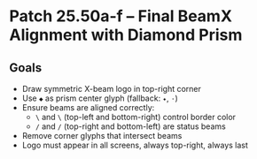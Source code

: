 # Patch 25.50a-f – Final BeamX Alignment with Diamond Prism

## Goals
- Draw symmetric X-beam logo in top-right corner
- Use `◆` as prism center glyph (fallback: `✦`, `·`)
- Ensure beams are aligned correctly:
  - `\` and `\` (top-left and bottom-right) control border color
  - `/` and `/` (top-right and bottom-left) are status beams
- Remove corner glyphs that intersect beams
- Logo must appear in all screens, always top-right, always last
